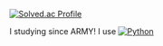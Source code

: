 [![Solved.ac Profile](http://mazassumnida.wtf/api/v2/generate_badge?boj=wannabe_icy)](https://solved.ac/profile/wannabe_icy)

I studying since ARMY!
I use [![Python](https://img.shields.io/badge/Python-blue?style=flat-square&logo=python&logoColor=white)](https://www.python.org/)

